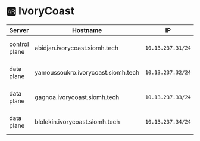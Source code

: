 # :ab: IvoryCoast

| Server           | Hostname                          |  IP               | Specs                 |
|------------------|-----------------------------------|-------------------|-----------------------|
| control plane    |abidjan.ivorycoast.siomh.tech      | `10.13.237.31/24` | 64GB Ram,      16cpus |
| data plane       |yamoussoukro.ivorycoast.siomh.tech | `10.13.237.32/24` | 64GB Ram,      16cpus |
| data plane       |gagnoa.ivorycoast.siomh.tech       | `10.13.237.33/24` | 64GB Ram,      16cpus |
| data plane       |blolekin.ivorycoast.siomh.tech     | `10.13.237.34/24` | 64GB Ram,      16cpus |
